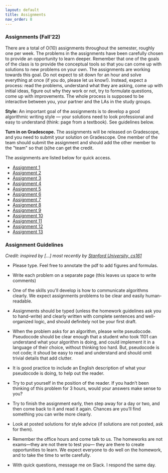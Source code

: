```yaml
---
layout: default 
title: Assignments 
nav_order: 8
---
```



### Assignments (Fall'22)


There are a total of O(10) assignments throughout the semester, roughly one per week.  The problems in the assignments have been carefully chosen to provide an opportunity to learn deeper.  Remember that one of the goals of the class is to provide the conceptual tools so that you can come up with solutions to new problems on your own. The assignments are working towards this goal.  Do not expect to sit down for an hour and solve everything at once (if you do, please let us know!). Instead, expect a process: read the problems, understand what they are asking, come up with initial ideas, figure out why they work or not, try to formulate questions, come up with improvements. The whole process is supposed to be interactive between you, your partner and the LAs in the study groups. 

__Style:__ An important goal of the assignments is to develop a good algorithmic writing style — your solutions need to look professional and easy to understand (think: page from a textbook).  See guidelines below. 

 __Turn in on Gradescope.__ The assignments will be  released on Gradescope, and you need to submit your solution on Gradescope. One member of the team should submit the assignment and should  add the other member to the "team" so that (s)he  can get the credit. 

The assignments are listed below  for quick access. 
   - [Assignment 1](/docs/hw1.pdf) 
   - [Assignment 2](/docs/hw2.pdf)
   - [Assignment 3](/docs/hw3.pdf)
   - [Assignment 4](/docs/hw4.pdf)
   - [Assignment 5](/docs/hw5.pdf)
   - [Assignment 6](/docs/hw6.pdf)
   - [Assignment 7](docs/hw7.pdf) 
   - [Assignment 8](docs/hw8.pdf) 
   - [Assignment 9](docs/hw9.pdf) 
   - [Assignment 10](docs/hw10.pdf)
   - [Assignment 11](docs/hw11.pdf) 
   - [Assignment 12](docs/hw12.pdf) 
   - [Assignment 13](docs/hw13.pdf) 


### Assignment Guidelines

_Credit:  inspired by [...]  most recently by [Stanford University, cs161](http://www-leland.stanford.edu/class/cs161/homework.html)_

* Please type. Feel free to annotate the pdf to add figures and formulas. 

* Write each problem on a separate page (this leaves us space to write comments)
 
* One of the skills you'll develop is how to communicate algorithms clearly. We expect  assignments problems to be clear and easily human-readable.  

* Assignments should  be typed (unless the homework guidelines ask you to hand-write) and clearly written with complete sentences and well-organized logic, and should definitely not be your first draft.

* When the problem asks for an algorithm,  please write pseudocode.  Pseudocode should be clear enough that a student who took 1101 can understand what your algorithm is doing, and could implement it in a language of their choice, without thinking too hard. But, pseudocode is not code; it shoud be easy to read and understand and should omit trivial details that add clutter. 

* It is good practice to include an English description of what your pseudocode is doing, to help out the reader. 

* Try to put yourself in the position of the reader. If you hadn’t been thinking of this problem for 3 hours, would your answers make sense to you? 

* Try to finish the assignment early, then step away for a day or two, and then come back to it and read it again. Chances are you’ll find something you can write more clearly. 

* Look at  posted solutions for style advice (if solutions are not posted, ask for them). 

* Remember the office hours and come talk to us. The homeworks are not exams—they are not there to test you— they are there to create opportunities to learn. We expect everyone to do well on the homework, and to take the time to write carefully. 

* With quick questions, message me on Slack.  I respond the same day. 


